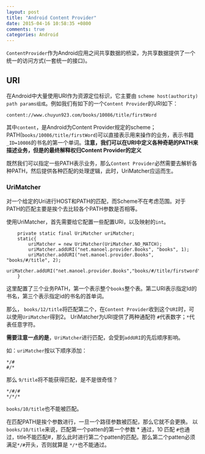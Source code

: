 ```yaml
---
layout: post
title: "Android Content Provider"
date: 2015-04-16 10:58:35 +0800
comments: true
categories: Android
---
```

`ContentProvider`作为Android应用之间共享数据的桥梁，为共享数据提供了一个统一的访问方式(一套统一的接口)。
<!--more-->

## URI
在Android中大量使用URI作为资源定位标识，它主要由 `scheme host(authority) path params组成`。例如我们有如下的一个`Content Provider`的URI如下：

	content://www.chuyun923.com/books/10086/title/firstWord
	

其中`content`，是Android为Content Provider规定的scheme；
PATH(`books/10086/title/firstWord`)可以直接表示用来操作的业务，表示书籍`_ID=10086`的书名的第一个单词。**注意，我们可以在URI中定义各种奇葩的PATH来描述业务，但是的最终解释权归Content Provider的定义**

既然我们可以指定一些PATH表示业务，那么`Content Provider`必然需要去解析各种PATH，然后提供各种匹配的处理逻辑，此时，UriMatcher应运而生。

### UriMatcher

对一个给定的Uri进行HOST和PATH的匹配，而Scheme不在考虑范围。对于PATH的匹配主要是挨个去比较各个PATH参数是否相等。

使用UriMatcher，首先需要给它配置一些配置URI，以及映射的`int`。

	    private static final UriMatcher uriMatcher;
    	static{
        	uriMatcher = new UriMatcher(UriMatcher.NO_MATCH);
        	uriMatcher.addURI("net.manoel.provider.Books", "books", 1);
        	uriMatcher.addURI("net.manoel.provider.Books", "books/#/title", 2);
        	uriMatcher.addURI("net.manoel.provider.Books","books/#/title/firstword",3);
    	}
    	
这里配置了三个业务PATH，第一个表示整个`books`整个表。第二URI表示指定Id的书名，第三个表示指定id的书名的首单词。

那么，
`books/12/title`将匹配第二个，在`Content Provider`收到这个`URI`时，可以使用`UriMatcher`得到2。
UriMatcher为URI提供了两种通配符 `#`代表数字；`*`代表任意字符。

**需要注意一点的是**，`UriMatcher`进行匹配，会受到`addURI`的先后顺序影响。

如：`uriMatcher`按以下顺序添加：
	
	*/#
	#/*
	
那么 `9/title`将不能获得匹配，是不是很奇怪？

    */#/#
    */*/*
    
 `books/10/title`也不能被匹配。
 
在匹配PATH是挨个参数进行，一旦一个路径参数被匹配，那么它就不会更换。
以`books/10/title`来说，匹配第一个patten的第一个参数 * 通过，10 匹配 `#`也通过，title不能匹配#，那么此时进行第二个patten的匹配。那么第二个patten必须满足`*/#`开头，否则就算是 `*/*`也不能通过。





